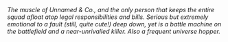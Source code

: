 *The muscle of Unnamed & Co., and the only person that keeps the entire squad afloat atop legal responsibilities and bills. Serious but extremely emotional to a fault (still, quite cute!) deep down, yet is a battle machine on the battlefield and a near-unrivalled killer. Also a frequent universe hopper.*
